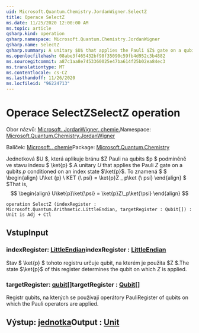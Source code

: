 ```yaml
---
uid: Microsoft.Quantum.Chemistry.JordanWigner.SelectZ
title: Operace SelectZ
ms.date: 11/25/2020 12:00:00 AM
ms.topic: article
qsharp.kind: operation
qsharp.namespace: Microsoft.Quantum.Chemistry.JordanWigner
qsharp.name: SelectZ
qsharp.summary: A unitary $U$ that applies the Pauli $Z$ gate on a qubits $p$ conditioned on an index state $\ket{p}$. That is, $$ \begin{align} U\ket{p}\ket{\psi} = \ket{p}Z\_p\ket{\psi} \end{align} $$
ms.openlocfilehash: 08abe3f465432bf98f35090c59fb4d952c3b4882
ms.sourcegitcommit: a87c1aa8e7453360025e47ba614f25b02ea84ec3
ms.translationtype: MT
ms.contentlocale: cs-CZ
ms.lasthandoff: 11/26/2020
ms.locfileid: "96224713"
---
```

# <a name="selectz-operation"></a><span data-ttu-id="fe3fa-102">Operace SelectZ</span><span class="sxs-lookup"><span data-stu-id="fe3fa-102">SelectZ operation</span></span>

<span data-ttu-id="fe3fa-103">Obor názvů: [Microsoft. JordanWigner. chemie.](xref:Microsoft.Quantum.Chemistry.JordanWigner)</span><span class="sxs-lookup"><span data-stu-id="fe3fa-103">Namespace: [Microsoft.Quantum.Chemistry.JordanWigner](xref:Microsoft.Quantum.Chemistry.JordanWigner)</span></span>

<span data-ttu-id="fe3fa-104">Balíček: [Microsoft.. chemie](https://nuget.org/packages/Microsoft.Quantum.Chemistry)</span><span class="sxs-lookup"><span data-stu-id="fe3fa-104">Package: [Microsoft.Quantum.Chemistry](https://nuget.org/packages/Microsoft.Quantum.Chemistry)</span></span>


<span data-ttu-id="fe3fa-105">Jednotková $U $, která aplikuje bránu $Z Pauli na qubits $p $ podmíněně ve stavu indexu $ \ket{p} $.</span><span class="sxs-lookup"><span data-stu-id="fe3fa-105">A unitary $U$ that applies the Pauli $Z$ gate on a qubits $p$ conditioned on an index state $\ket{p}$.</span></span> <span data-ttu-id="fe3fa-106">To znamená $ $ \begin{align} U\ket {p} \ KET {\ psí} = \ket{p}Z \_ p\ket {\ psí} \end{align} $ $</span><span class="sxs-lookup"><span data-stu-id="fe3fa-106">That is, $$ \begin{align} U\ket{p}\ket{\psi} = \ket{p}Z\_p\ket{\psi} \end{align} $$</span></span>

```qsharp
operation SelectZ (indexRegister : Microsoft.Quantum.Arithmetic.LittleEndian, targetRegister : Qubit[]) : Unit is Adj + Ctl
```


## <a name="input"></a><span data-ttu-id="fe3fa-107">Vstup</span><span class="sxs-lookup"><span data-stu-id="fe3fa-107">Input</span></span>

### <a name="indexregister--littleendian"></a><span data-ttu-id="fe3fa-108">indexRegister: [LittleEndian](xref:Microsoft.Quantum.Arithmetic.LittleEndian)</span><span class="sxs-lookup"><span data-stu-id="fe3fa-108">indexRegister : [LittleEndian](xref:Microsoft.Quantum.Arithmetic.LittleEndian)</span></span>

<span data-ttu-id="fe3fa-109">Stav $ \ket{p} $ tohoto registru určuje qubit, na kterém je použita $Z $.</span><span class="sxs-lookup"><span data-stu-id="fe3fa-109">The state $\ket{p}$ of this register determines the qubit on which $Z$ is applied.</span></span>


### <a name="targetregister--qubit"></a><span data-ttu-id="fe3fa-110">targetRegister: [qubit](xref:microsoft.quantum.lang-ref.qubit)[]</span><span class="sxs-lookup"><span data-stu-id="fe3fa-110">targetRegister : [Qubit](xref:microsoft.quantum.lang-ref.qubit)[]</span></span>

<span data-ttu-id="fe3fa-111">Registr qubits, na kterých se používají operátory Pauli</span><span class="sxs-lookup"><span data-stu-id="fe3fa-111">Register of qubits on which the Pauli operators are applied.</span></span>



## <a name="output--unit"></a><span data-ttu-id="fe3fa-112">Výstup: [jednotka](xref:microsoft.quantum.lang-ref.unit)</span><span class="sxs-lookup"><span data-stu-id="fe3fa-112">Output : [Unit](xref:microsoft.quantum.lang-ref.unit)</span></span>

